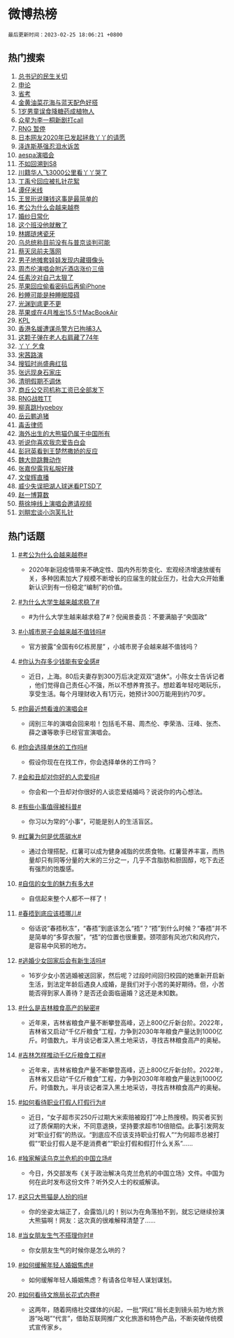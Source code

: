 # 微博热榜

`最后更新时间：2023-02-25 18:06:21 +0800`

## 热门搜索

1. [总书记的民生关切](https://m.weibo.cn/search?containerid=100103type%3D1%26t%3D10%26q%3D%23%E6%80%BB%E4%B9%A6%E8%AE%B0%E7%9A%84%E6%B0%91%E7%94%9F%E5%85%B3%E5%88%87%23&stream_entry_id=51&isnewpage=1&extparam=seat%3D1%26stream_entry_id%3D51%26filter_type%3Drealtimehot%26pos%3D0%26cate%3D10103%26dgr%3D0%26c_type%3D51%26display_time%3D1677319579%26pre_seqid%3D16773195795520533484&luicode=10000011&lfid=106003type%253D25%2526t%253D3%2526disable_hot%253D1%2526filter_type%253Drealtimehot)
1. [申论](https://m.weibo.cn/search?containerid=100103type%3D1%26t%3D10%26q%3D%23%E7%94%B3%E8%AE%BA%23&stream_entry_id=31&isnewpage=1&extparam=seat%3D1%26q%3D%2523%25E7%2594%25B3%25E8%25AE%25BA%2523%26dgr%3D0%26realpos%3D1%26pos%3D0%26filter_type%3Drealtimehot%26band_rank%3D1%26flag%3D16%26lcate%3D5001%26c_type%3D31%26stream_entry_id%3D31%26cate%3D5001%26display_time%3D1677319579%26pre_seqid%3D16773195795520533484&luicode=10000011&lfid=106003type%253D25%2526t%253D3%2526disable_hot%253D1%2526filter_type%253Drealtimehot)
1. [省考](https://m.weibo.cn/search?containerid=100103type%3D1%26t%3D10%26q%3D%23%E7%9C%81%E8%80%83%23&stream_entry_id=31&isnewpage=1&extparam=seat%3D1%26q%3D%2523%25E7%259C%2581%25E8%2580%2583%2523%26dgr%3D0%26realpos%3D2%26pos%3D1%26filter_type%3Drealtimehot%26band_rank%3D2%26flag%3D1%26lcate%3D5001%26c_type%3D31%26stream_entry_id%3D31%26cate%3D5001%26display_time%3D1677319579%26pre_seqid%3D16773195795520533484&luicode=10000011&lfid=106003type%253D25%2526t%253D3%2526disable_hot%253D1%2526filter_type%253Drealtimehot)
1. [金黄油菜花海与蓝天配色好搭](https://m.weibo.cn/search?containerid=100103type%3D1%26t%3D10%26q%3D%23%E9%87%91%E9%BB%84%E6%B2%B9%E8%8F%9C%E8%8A%B1%E6%B5%B7%E4%B8%8E%E8%93%9D%E5%A4%A9%E9%85%8D%E8%89%B2%E5%A5%BD%E6%90%AD%23&stream_entry_id=31&isnewpage=1&extparam=seat%3D1%26q%3D%2523%25E9%2587%2591%25E9%25BB%2584%25E6%25B2%25B9%25E8%258F%259C%25E8%258A%25B1%25E6%25B5%25B7%25E4%25B8%258E%25E8%2593%259D%25E5%25A4%25A9%25E9%2585%258D%25E8%2589%25B2%25E5%25A5%25BD%25E6%2590%25AD%2523%26dgr%3D0%26realpos%3D3%26pos%3D2%26filter_type%3Drealtimehot%26band_rank%3D3%26flag%3D0%26lcate%3D5001%26c_type%3D31%26stream_entry_id%3D31%26cate%3D5001%26display_time%3D1677319579%26pre_seqid%3D16773195795520533484&luicode=10000011&lfid=106003type%253D25%2526t%253D3%2526disable_hot%253D1%2526filter_type%253Drealtimehot)
1. [1岁男童误食降糖药成植物人](https://m.weibo.cn/search?containerid=100103type%3D1%26t%3D10%26q%3D%231%E5%B2%81%E7%94%B7%E7%AB%A5%E8%AF%AF%E9%A3%9F%E9%99%8D%E7%B3%96%E8%8D%AF%E6%88%90%E6%A4%8D%E7%89%A9%E4%BA%BA%23&stream_entry_id=31&isnewpage=1&extparam=seat%3D1%26q%3D%25231%25E5%25B2%2581%25E7%2594%25B7%25E7%25AB%25A5%25E8%25AF%25AF%25E9%25A3%259F%25E9%2599%258D%25E7%25B3%2596%25E8%258D%25AF%25E6%2588%2590%25E6%25A4%258D%25E7%2589%25A9%25E4%25BA%25BA%2523%26dgr%3D0%26realpos%3D4%26pos%3D3%26filter_type%3Drealtimehot%26band_rank%3D4%26flag%3D1%26lcate%3D5001%26c_type%3D31%26stream_entry_id%3D31%26cate%3D5001%26display_time%3D1677319579%26pre_seqid%3D16773195795520533484&luicode=10000011&lfid=106003type%253D25%2526t%253D3%2526disable_hot%253D1%2526filter_type%253Drealtimehot)
1. [众星为李一桐新剧打call](https://m.weibo.cn/search?containerid=100103type%3D1%26t%3D10%26q%3D%23%E4%BC%97%E6%98%9F%E4%B8%BA%E6%9D%8E%E4%B8%80%E6%A1%90%E6%96%B0%E5%89%A7%E6%89%93call%23&stream_entry_id=31&isnewpage=1&extparam=seat%3D1%26q%3D%2523%25E4%25BC%2597%25E6%2598%259F%25E4%25B8%25BA%25E6%259D%258E%25E4%25B8%2580%25E6%25A1%2590%25E6%2596%25B0%25E5%2589%25A7%25E6%2589%2593call%2523%26dgr%3D0%26realpos%3D5%26pos%3D4%26filter_type%3Drealtimehot%26band_rank%3D5%26flag%3D1%26lcate%3D5001%26c_type%3D31%26stream_entry_id%3D31%26cate%3D5001%26display_time%3D1677319579%26pre_seqid%3D16773195795520533484&luicode=10000011&lfid=106003type%253D25%2526t%253D3%2526disable_hot%253D1%2526filter_type%253Drealtimehot)
1. [RNG 暂停](https://m.weibo.cn/search?containerid=100103type%3D1%26t%3D10%26q%3DRNG+%E6%9A%82%E5%81%9C&stream_entry_id=31&isnewpage=1&extparam=seat%3D1%26q%3DRNG%2520%25E6%259A%2582%25E5%2581%259C%26dgr%3D0%26realpos%3D6%26pos%3D5%26filter_type%3Drealtimehot%26band_rank%3D6%26flag%3D0%26lcate%3D5001%26c_type%3D31%26stream_entry_id%3D31%26cate%3D5001%26display_time%3D1677319579%26pre_seqid%3D16773195795520533484&luicode=10000011&lfid=106003type%253D25%2526t%253D3%2526disable_hot%253D1%2526filter_type%253Drealtimehot)
1. [日本网友2020年已发起拯救丫丫的请愿](https://m.weibo.cn/search?containerid=100103type%3D1%26t%3D10%26q%3D%23%E6%97%A5%E6%9C%AC%E7%BD%91%E5%8F%8B2020%E5%B9%B4%E5%B7%B2%E5%8F%91%E8%B5%B7%E6%8B%AF%E6%95%91%E4%B8%AB%E4%B8%AB%E7%9A%84%E8%AF%B7%E6%84%BF%23&stream_entry_id=31&isnewpage=1&extparam=seat%3D1%26q%3D%2523%25E6%2597%25A5%25E6%259C%25AC%25E7%25BD%2591%25E5%258F%258B2020%25E5%25B9%25B4%25E5%25B7%25B2%25E5%258F%2591%25E8%25B5%25B7%25E6%258B%25AF%25E6%2595%2591%25E4%25B8%25AB%25E4%25B8%25AB%25E7%259A%2584%25E8%25AF%25B7%25E6%2584%25BF%2523%26dgr%3D0%26realpos%3D7%26pos%3D6%26filter_type%3Drealtimehot%26band_rank%3D7%26flag%3D0%26lcate%3D5001%26c_type%3D31%26stream_entry_id%3D31%26cate%3D5001%26display_time%3D1677319579%26pre_seqid%3D16773195795520533484&luicode=10000011&lfid=106003type%253D25%2526t%253D3%2526disable_hot%253D1%2526filter_type%253Drealtimehot)
1. [泽连斯基强忍泪水诉苦](https://m.weibo.cn/search?containerid=100103type%3D1%26t%3D10%26q%3D%23%E6%B3%BD%E8%BF%9E%E6%96%AF%E5%9F%BA%E5%BC%BA%E5%BF%8D%E6%B3%AA%E6%B0%B4%E8%AF%89%E8%8B%A6%23&stream_entry_id=31&isnewpage=1&extparam=seat%3D1%26q%3D%2523%25E6%25B3%25BD%25E8%25BF%259E%25E6%2596%25AF%25E5%259F%25BA%25E5%25BC%25BA%25E5%25BF%258D%25E6%25B3%25AA%25E6%25B0%25B4%25E8%25AF%2589%25E8%258B%25A6%2523%26dgr%3D0%26realpos%3D8%26pos%3D7%26filter_type%3Drealtimehot%26band_rank%3D8%26flag%3D0%26lcate%3D5001%26c_type%3D31%26stream_entry_id%3D31%26cate%3D5001%26display_time%3D1677319579%26pre_seqid%3D16773195795520533484&luicode=10000011&lfid=106003type%253D25%2526t%253D3%2526disable_hot%253D1%2526filter_type%253Drealtimehot)
1. [aespa演唱会](https://m.weibo.cn/search?containerid=100103type%3D1%26t%3D10%26q%3Daespa%E6%BC%94%E5%94%B1%E4%BC%9A&stream_entry_id=31&isnewpage=1&extparam=seat%3D1%26q%3Daespa%25E6%25BC%2594%25E5%2594%25B1%25E4%25BC%259A%26dgr%3D0%26realpos%3D9%26pos%3D8%26filter_type%3Drealtimehot%26band_rank%3D9%26flag%3D1%26lcate%3D5001%26c_type%3D31%26stream_entry_id%3D31%26cate%3D5001%26display_time%3D1677319579%26pre_seqid%3D16773195795520533484&luicode=10000011&lfid=106003type%253D25%2526t%253D3%2526disable_hot%253D1%2526filter_type%253Drealtimehot)
1. [不如回溯到S8](https://m.weibo.cn/search?containerid=100103type%3D1%26t%3D10%26q%3D%E4%B8%8D%E5%A6%82%E5%9B%9E%E6%BA%AF%E5%88%B0S8&stream_entry_id=31&isnewpage=1&extparam=seat%3D1%26q%3D%25E4%25B8%258D%25E5%25A6%2582%25E5%259B%259E%25E6%25BA%25AF%25E5%2588%25B0S8%26dgr%3D0%26realpos%3D10%26pos%3D9%26filter_type%3Drealtimehot%26band_rank%3D10%26flag%3D1%26lcate%3D5001%26c_type%3D31%26stream_entry_id%3D31%26cate%3D5001%26display_time%3D1677319579%26pre_seqid%3D16773195795520533484&luicode=10000011&lfid=106003type%253D25%2526t%253D3%2526disable_hot%253D1%2526filter_type%253Drealtimehot)
1. [川籍华人飞3000公里看丫丫哭了](https://m.weibo.cn/search?containerid=100103type%3D1%26t%3D10%26q%3D%23%E5%B7%9D%E7%B1%8D%E5%8D%8E%E4%BA%BA%E9%A3%9E3000%E5%85%AC%E9%87%8C%E7%9C%8B%E4%B8%AB%E4%B8%AB%E5%93%AD%E4%BA%86%23&stream_entry_id=31&isnewpage=1&extparam=seat%3D1%26q%3D%2523%25E5%25B7%259D%25E7%25B1%258D%25E5%258D%258E%25E4%25BA%25BA%25E9%25A3%259E3000%25E5%2585%25AC%25E9%2587%258C%25E7%259C%258B%25E4%25B8%25AB%25E4%25B8%25AB%25E5%2593%25AD%25E4%25BA%2586%2523%26dgr%3D0%26realpos%3D11%26pos%3D10%26filter_type%3Drealtimehot%26band_rank%3D11%26flag%3D0%26lcate%3D5001%26c_type%3D31%26stream_entry_id%3D31%26cate%3D5001%26display_time%3D1677319579%26pre_seqid%3D16773195795520533484&luicode=10000011&lfid=106003type%253D25%2526t%253D3%2526disable_hot%253D1%2526filter_type%253Drealtimehot)
1. [丁禹兮回应被扎针花絮](https://m.weibo.cn/search?containerid=100103type%3D1%26t%3D10%26q%3D%23%E4%B8%81%E7%A6%B9%E5%85%AE%E5%9B%9E%E5%BA%94%E8%A2%AB%E6%89%8E%E9%92%88%E8%8A%B1%E7%B5%AE%23&stream_entry_id=31&isnewpage=1&extparam=seat%3D1%26q%3D%2523%25E4%25B8%2581%25E7%25A6%25B9%25E5%2585%25AE%25E5%259B%259E%25E5%25BA%2594%25E8%25A2%25AB%25E6%2589%258E%25E9%2592%2588%25E8%258A%25B1%25E7%25B5%25AE%2523%26dgr%3D0%26realpos%3D12%26pos%3D11%26filter_type%3Drealtimehot%26band_rank%3D12%26flag%3D1%26lcate%3D5001%26c_type%3D31%26stream_entry_id%3D31%26cate%3D5001%26display_time%3D1677319579%26pre_seqid%3D16773195795520533484&luicode=10000011&lfid=106003type%253D25%2526t%253D3%2526disable_hot%253D1%2526filter_type%253Drealtimehot)
1. [谭仔米线](https://m.weibo.cn/search?containerid=100103type%3D1%26t%3D10%26q%3D%E8%B0%AD%E4%BB%94%E7%B1%B3%E7%BA%BF&stream_entry_id=31&isnewpage=1&extparam=seat%3D1%26q%3D%25E8%25B0%25AD%25E4%25BB%2594%25E7%25B1%25B3%25E7%25BA%25BF%26dgr%3D0%26realpos%3D13%26pos%3D12%26filter_type%3Drealtimehot%26band_rank%3D13%26flag%3D0%26lcate%3D5001%26c_type%3D31%26stream_entry_id%3D31%26cate%3D5001%26display_time%3D1677319579%26pre_seqid%3D16773195795520533484&luicode=10000011&lfid=106003type%253D25%2526t%253D3%2526disable_hot%253D1%2526filter_type%253Drealtimehot)
1. [王昱珩说赚钱这事是最简单的](https://m.weibo.cn/search?containerid=100103type%3D1%26t%3D10%26q%3D%23%E7%8E%8B%E6%98%B1%E7%8F%A9%E8%AF%B4%E8%B5%9A%E9%92%B1%E8%BF%99%E4%BA%8B%E6%98%AF%E6%9C%80%E7%AE%80%E5%8D%95%E7%9A%84%23&stream_entry_id=31&isnewpage=1&extparam=seat%3D1%26q%3D%2523%25E7%258E%258B%25E6%2598%25B1%25E7%258F%25A9%25E8%25AF%25B4%25E8%25B5%259A%25E9%2592%25B1%25E8%25BF%2599%25E4%25BA%258B%25E6%2598%25AF%25E6%259C%2580%25E7%25AE%2580%25E5%258D%2595%25E7%259A%2584%2523%26dgr%3D0%26realpos%3D14%26pos%3D13%26filter_type%3Drealtimehot%26band_rank%3D14%26flag%3D0%26lcate%3D5001%26c_type%3D31%26stream_entry_id%3D31%26cate%3D5001%26display_time%3D1677319579%26pre_seqid%3D16773195795520533484&luicode=10000011&lfid=106003type%253D25%2526t%253D3%2526disable_hot%253D1%2526filter_type%253Drealtimehot)
1. [考公为什么会越来越卷](https://m.weibo.cn/search?containerid=100103type%3D1%26t%3D10%26q%3D%23%E8%80%83%E5%85%AC%E4%B8%BA%E4%BB%80%E4%B9%88%E4%BC%9A%E8%B6%8A%E6%9D%A5%E8%B6%8A%E5%8D%B7%23&stream_entry_id=31&isnewpage=1&extparam=seat%3D1%26q%3D%2523%25E8%2580%2583%25E5%2585%25AC%25E4%25B8%25BA%25E4%25BB%2580%25E4%25B9%2588%25E4%25BC%259A%25E8%25B6%258A%25E6%259D%25A5%25E8%25B6%258A%25E5%258D%25B7%2523%26dgr%3D0%26realpos%3D15%26pos%3D14%26filter_type%3Drealtimehot%26band_rank%3D15%26flag%3D0%26lcate%3D5001%26c_type%3D31%26stream_entry_id%3D31%26cate%3D5001%26display_time%3D1677319579%26pre_seqid%3D16773195795520533484&luicode=10000011&lfid=106003type%253D25%2526t%253D3%2526disable_hot%253D1%2526filter_type%253Drealtimehot)
1. [婚纱日常化](https://m.weibo.cn/search?containerid=100103type%3D1%26t%3D10%26q%3D%E5%A9%9A%E7%BA%B1%E6%97%A5%E5%B8%B8%E5%8C%96&stream_entry_id=31&isnewpage=1&extparam=seat%3D1%26q%3D%25E5%25A9%259A%25E7%25BA%25B1%25E6%2597%25A5%25E5%25B8%25B8%25E5%258C%2596%26dgr%3D0%26realpos%3D16%26pos%3D15%26filter_type%3Drealtimehot%26band_rank%3D16%26flag%3D1%26lcate%3D5001%26c_type%3D31%26stream_entry_id%3D31%26cate%3D5001%26display_time%3D1677319579%26pre_seqid%3D16773195795520533484&luicode=10000011&lfid=106003type%253D25%2526t%253D3%2526disable_hot%253D1%2526filter_type%253Drealtimehot)
1. [这个班没他就散了](https://m.weibo.cn/search?containerid=100103type%3D1%26t%3D10%26q%3D%23%E8%BF%99%E4%B8%AA%E7%8F%AD%E6%B2%A1%E4%BB%96%E5%B0%B1%E6%95%A3%E4%BA%86%23&stream_entry_id=31&isnewpage=1&extparam=seat%3D1%26q%3D%2523%25E8%25BF%2599%25E4%25B8%25AA%25E7%258F%25AD%25E6%25B2%25A1%25E4%25BB%2596%25E5%25B0%25B1%25E6%2595%25A3%25E4%25BA%2586%2523%26dgr%3D0%26realpos%3D17%26pos%3D16%26filter_type%3Drealtimehot%26band_rank%3D17%26flag%3D0%26lcate%3D5001%26c_type%3D31%26stream_entry_id%3D31%26cate%3D5001%26display_time%3D1677319579%26pre_seqid%3D16773195795520533484&luicode=10000011&lfid=106003type%253D25%2526t%253D3%2526disable_hot%253D1%2526filter_type%253Drealtimehot)
1. [林娜琏烤瓷牙](https://m.weibo.cn/search?containerid=100103type%3D1%26t%3D10%26q%3D%23%E6%9E%97%E5%A8%9C%E7%90%8F%E7%83%A4%E7%93%B7%E7%89%99%23&stream_entry_id=31&isnewpage=1&extparam=seat%3D1%26q%3D%2523%25E6%259E%2597%25E5%25A8%259C%25E7%2590%258F%25E7%2583%25A4%25E7%2593%25B7%25E7%2589%2599%2523%26dgr%3D0%26realpos%3D18%26pos%3D17%26filter_type%3Drealtimehot%26band_rank%3D18%26flag%3D0%26lcate%3D5001%26c_type%3D31%26stream_entry_id%3D31%26cate%3D5001%26display_time%3D1677319579%26pre_seqid%3D16773195795520533484&luicode=10000011&lfid=106003type%253D25%2526t%253D3%2526disable_hot%253D1%2526filter_type%253Drealtimehot)
1. [乌总统称目前没有与普京谈判可能](https://m.weibo.cn/search?containerid=100103type%3D1%26t%3D10%26q%3D%23%E4%B9%8C%E6%80%BB%E7%BB%9F%E7%A7%B0%E7%9B%AE%E5%89%8D%E6%B2%A1%E6%9C%89%E4%B8%8E%E6%99%AE%E4%BA%AC%E8%B0%88%E5%88%A4%E5%8F%AF%E8%83%BD%23&stream_entry_id=31&isnewpage=1&extparam=seat%3D1%26q%3D%2523%25E4%25B9%258C%25E6%2580%25BB%25E7%25BB%259F%25E7%25A7%25B0%25E7%259B%25AE%25E5%2589%258D%25E6%25B2%25A1%25E6%259C%2589%25E4%25B8%258E%25E6%2599%25AE%25E4%25BA%25AC%25E8%25B0%2588%25E5%2588%25A4%25E5%258F%25AF%25E8%2583%25BD%2523%26dgr%3D0%26realpos%3D19%26pos%3D18%26filter_type%3Drealtimehot%26band_rank%3D19%26flag%3D1%26lcate%3D5001%26c_type%3D31%26stream_entry_id%3D31%26cate%3D5001%26display_time%3D1677319579%26pre_seqid%3D16773195795520533484&luicode=10000011&lfid=106003type%253D25%2526t%253D3%2526disable_hot%253D1%2526filter_type%253Drealtimehot)
1. [蔡天凤前夫落网](https://m.weibo.cn/search?containerid=100103type%3D1%26t%3D10%26q%3D%23%E8%94%A1%E5%A4%A9%E5%87%A4%E5%89%8D%E5%A4%AB%E8%90%BD%E7%BD%91%23&stream_entry_id=31&isnewpage=1&extparam=seat%3D1%26q%3D%2523%25E8%2594%25A1%25E5%25A4%25A9%25E5%2587%25A4%25E5%2589%258D%25E5%25A4%25AB%25E8%2590%25BD%25E7%25BD%2591%2523%26dgr%3D0%26realpos%3D20%26pos%3D19%26filter_type%3Drealtimehot%26band_rank%3D20%26flag%3D2%26lcate%3D5001%26c_type%3D31%26stream_entry_id%3D31%26cate%3D5001%26display_time%3D1677319579%26pre_seqid%3D16773195795520533484&luicode=10000011&lfid=106003type%253D25%2526t%253D3%2526disable_hot%253D1%2526filter_type%253Drealtimehot)
1. [男子地摊套娃娃发现内藏摄像头](https://m.weibo.cn/search?containerid=100103type%3D1%26t%3D10%26q%3D%23%E7%94%B7%E5%AD%90%E5%9C%B0%E6%91%8A%E5%A5%97%E5%A8%83%E5%A8%83%E5%8F%91%E7%8E%B0%E5%86%85%E8%97%8F%E6%91%84%E5%83%8F%E5%A4%B4%23&stream_entry_id=31&isnewpage=1&extparam=seat%3D1%26q%3D%2523%25E7%2594%25B7%25E5%25AD%2590%25E5%259C%25B0%25E6%2591%258A%25E5%25A5%2597%25E5%25A8%2583%25E5%25A8%2583%25E5%258F%2591%25E7%258E%25B0%25E5%2586%2585%25E8%2597%258F%25E6%2591%2584%25E5%2583%258F%25E5%25A4%25B4%2523%26dgr%3D0%26realpos%3D21%26pos%3D20%26filter_type%3Drealtimehot%26band_rank%3D21%26flag%3D0%26lcate%3D5001%26c_type%3D31%26stream_entry_id%3D31%26cate%3D5001%26display_time%3D1677319579%26pre_seqid%3D16773195795520533484&luicode=10000011&lfid=106003type%253D25%2526t%253D3%2526disable_hot%253D1%2526filter_type%253Drealtimehot)
1. [周杰伦演唱会附近酒店涨价三倍](https://m.weibo.cn/search?containerid=100103type%3D1%26t%3D10%26q%3D%23%E5%91%A8%E6%9D%B0%E4%BC%A6%E6%BC%94%E5%94%B1%E4%BC%9A%E9%99%84%E8%BF%91%E9%85%92%E5%BA%97%E6%B6%A8%E4%BB%B7%E4%B8%89%E5%80%8D%23&stream_entry_id=31&isnewpage=1&extparam=seat%3D1%26q%3D%2523%25E5%2591%25A8%25E6%259D%25B0%25E4%25BC%25A6%25E6%25BC%2594%25E5%2594%25B1%25E4%25BC%259A%25E9%2599%2584%25E8%25BF%2591%25E9%2585%2592%25E5%25BA%2597%25E6%25B6%25A8%25E4%25BB%25B7%25E4%25B8%2589%25E5%2580%258D%2523%26dgr%3D0%26realpos%3D22%26pos%3D21%26filter_type%3Drealtimehot%26band_rank%3D22%26flag%3D0%26lcate%3D5001%26c_type%3D31%26stream_entry_id%3D31%26cate%3D5001%26display_time%3D1677319579%26pre_seqid%3D16773195795520533484&luicode=10000011&lfid=106003type%253D25%2526t%253D3%2526disable_hot%253D1%2526filter_type%253Drealtimehot)
1. [任素汐对自己太狠了](https://m.weibo.cn/search?containerid=100103type%3D1%26t%3D10%26q%3D%23%E4%BB%BB%E7%B4%A0%E6%B1%90%E5%AF%B9%E8%87%AA%E5%B7%B1%E5%A4%AA%E7%8B%A0%E4%BA%86%23&stream_entry_id=31&isnewpage=1&extparam=seat%3D1%26q%3D%2523%25E4%25BB%25BB%25E7%25B4%25A0%25E6%25B1%2590%25E5%25AF%25B9%25E8%2587%25AA%25E5%25B7%25B1%25E5%25A4%25AA%25E7%258B%25A0%25E4%25BA%2586%2523%26dgr%3D0%26realpos%3D23%26pos%3D22%26filter_type%3Drealtimehot%26band_rank%3D23%26flag%3D1%26lcate%3D5001%26c_type%3D31%26stream_entry_id%3D31%26cate%3D5001%26display_time%3D1677319579%26pre_seqid%3D16773195795520533484&luicode=10000011&lfid=106003type%253D25%2526t%253D3%2526disable_hot%253D1%2526filter_type%253Drealtimehot)
1. [苹果回应偷看密码后再偷iPhone](https://m.weibo.cn/search?containerid=100103type%3D1%26t%3D10%26q%3D%23%E8%8B%B9%E6%9E%9C%E5%9B%9E%E5%BA%94%E5%81%B7%E7%9C%8B%E5%AF%86%E7%A0%81%E5%90%8E%E5%86%8D%E5%81%B7iPhone%23&stream_entry_id=31&isnewpage=1&extparam=seat%3D1%26q%3D%2523%25E8%258B%25B9%25E6%259E%259C%25E5%259B%259E%25E5%25BA%2594%25E5%2581%25B7%25E7%259C%258B%25E5%25AF%2586%25E7%25A0%2581%25E5%2590%258E%25E5%2586%258D%25E5%2581%25B7iPhone%2523%26dgr%3D0%26realpos%3D24%26pos%3D23%26filter_type%3Drealtimehot%26band_rank%3D24%26flag%3D0%26lcate%3D5001%26c_type%3D31%26stream_entry_id%3D31%26cate%3D5001%26display_time%3D1677319579%26pre_seqid%3D16773195795520533484&luicode=10000011&lfid=106003type%253D25%2526t%253D3%2526disable_hot%253D1%2526filter_type%253Drealtimehot)
1. [秒睡可能是种睡眠障碍](https://m.weibo.cn/search?containerid=100103type%3D1%26t%3D10%26q%3D%23%E7%A7%92%E7%9D%A1%E5%8F%AF%E8%83%BD%E6%98%AF%E7%A7%8D%E7%9D%A1%E7%9C%A0%E9%9A%9C%E7%A2%8D%23&stream_entry_id=31&isnewpage=1&extparam=seat%3D1%26q%3D%2523%25E7%25A7%2592%25E7%259D%25A1%25E5%258F%25AF%25E8%2583%25BD%25E6%2598%25AF%25E7%25A7%258D%25E7%259D%25A1%25E7%259C%25A0%25E9%259A%259C%25E7%25A2%258D%2523%26dgr%3D0%26realpos%3D25%26pos%3D24%26filter_type%3Drealtimehot%26band_rank%3D25%26flag%3D0%26lcate%3D5001%26c_type%3D31%26stream_entry_id%3D31%26cate%3D5001%26display_time%3D1677319579%26pre_seqid%3D16773195795520533484&luicode=10000011&lfid=106003type%253D25%2526t%253D3%2526disable_hot%253D1%2526filter_type%253Drealtimehot)
1. [光渊到底更不更](https://m.weibo.cn/search?containerid=100103type%3D1%26t%3D10%26q%3D%E5%85%89%E6%B8%8A%E5%88%B0%E5%BA%95%E6%9B%B4%E4%B8%8D%E6%9B%B4&stream_entry_id=31&isnewpage=1&extparam=seat%3D1%26q%3D%25E5%2585%2589%25E6%25B8%258A%25E5%2588%25B0%25E5%25BA%2595%25E6%259B%25B4%25E4%25B8%258D%25E6%259B%25B4%26dgr%3D0%26realpos%3D26%26pos%3D25%26filter_type%3Drealtimehot%26band_rank%3D26%26flag%3D1%26lcate%3D5001%26c_type%3D31%26stream_entry_id%3D31%26cate%3D5001%26display_time%3D1677319579%26pre_seqid%3D16773195795520533484&luicode=10000011&lfid=106003type%253D25%2526t%253D3%2526disable_hot%253D1%2526filter_type%253Drealtimehot)
1. [苹果或在4月推出15.5寸MacBookAir](https://m.weibo.cn/search?containerid=100103type%3D1%26t%3D10%26q%3D%23%E8%8B%B9%E6%9E%9C%E6%88%96%E5%9C%A84%E6%9C%88%E6%8E%A8%E5%87%BA15.5%E5%AF%B8MacBookAir%23&stream_entry_id=31&isnewpage=1&extparam=seat%3D1%26q%3D%2523%25E8%258B%25B9%25E6%259E%259C%25E6%2588%2596%25E5%259C%25A84%25E6%259C%2588%25E6%258E%25A8%25E5%2587%25BA15.5%25E5%25AF%25B8MacBookAir%2523%26dgr%3D0%26realpos%3D27%26pos%3D26%26filter_type%3Drealtimehot%26band_rank%3D27%26flag%3D0%26lcate%3D5001%26c_type%3D31%26stream_entry_id%3D31%26cate%3D5001%26display_time%3D1677319579%26pre_seqid%3D16773195795520533484&luicode=10000011&lfid=106003type%253D25%2526t%253D3%2526disable_hot%253D1%2526filter_type%253Drealtimehot)
1. [KPL](https://m.weibo.cn/search?containerid=100103type%3D1%26t%3D10%26q%3DKPL&stream_entry_id=31&isnewpage=1&extparam=seat%3D1%26q%3DKPL%26dgr%3D0%26realpos%3D28%26pos%3D27%26filter_type%3Drealtimehot%26band_rank%3D28%26flag%3D1%26lcate%3D5001%26c_type%3D31%26stream_entry_id%3D31%26cate%3D5001%26display_time%3D1677319579%26pre_seqid%3D16773195795520533484&luicode=10000011&lfid=106003type%253D25%2526t%253D3%2526disable_hot%253D1%2526filter_type%253Drealtimehot)
1. [香港名媛遭谋杀警方已拘捕3人](https://m.weibo.cn/search?containerid=100103type%3D1%26t%3D10%26q%3D%23%E9%A6%99%E6%B8%AF%E5%90%8D%E5%AA%9B%E9%81%AD%E8%B0%8B%E6%9D%80%E8%AD%A6%E6%96%B9%E5%B7%B2%E6%8B%98%E6%8D%953%E4%BA%BA%23&stream_entry_id=31&isnewpage=1&extparam=seat%3D1%26q%3D%2523%25E9%25A6%2599%25E6%25B8%25AF%25E5%2590%258D%25E5%25AA%259B%25E9%2581%25AD%25E8%25B0%258B%25E6%259D%2580%25E8%25AD%25A6%25E6%2596%25B9%25E5%25B7%25B2%25E6%258B%2598%25E6%258D%25953%25E4%25BA%25BA%2523%26dgr%3D0%26realpos%3D29%26pos%3D28%26filter_type%3Drealtimehot%26band_rank%3D29%26flag%3D0%26lcate%3D5001%26c_type%3D31%26stream_entry_id%3D31%26cate%3D5001%26display_time%3D1677319579%26pre_seqid%3D16773195795520533484&luicode=10000011&lfid=106003type%253D25%2526t%253D3%2526disable_hot%253D1%2526filter_type%253Drealtimehot)
1. [这颗子弹在老人右肩藏了74年](https://m.weibo.cn/search?containerid=100103type%3D1%26t%3D10%26q%3D%23%E8%BF%99%E9%A2%97%E5%AD%90%E5%BC%B9%E5%9C%A8%E8%80%81%E4%BA%BA%E5%8F%B3%E8%82%A9%E8%97%8F%E4%BA%8674%E5%B9%B4%23&stream_entry_id=31&isnewpage=1&extparam=seat%3D1%26q%3D%2523%25E8%25BF%2599%25E9%25A2%2597%25E5%25AD%2590%25E5%25BC%25B9%25E5%259C%25A8%25E8%2580%2581%25E4%25BA%25BA%25E5%258F%25B3%25E8%2582%25A9%25E8%2597%258F%25E4%25BA%258674%25E5%25B9%25B4%2523%26dgr%3D0%26realpos%3D30%26pos%3D29%26filter_type%3Drealtimehot%26band_rank%3D30%26flag%3D1%26lcate%3D5001%26c_type%3D31%26stream_entry_id%3D31%26cate%3D5001%26display_time%3D1677319579%26pre_seqid%3D16773195795520533484&luicode=10000011&lfid=106003type%253D25%2526t%253D3%2526disable_hot%253D1%2526filter_type%253Drealtimehot)
1. [丫丫 乞食](https://m.weibo.cn/search?containerid=100103type%3D1%26t%3D10%26q%3D%E4%B8%AB%E4%B8%AB+%E4%B9%9E%E9%A3%9F&stream_entry_id=31&isnewpage=1&extparam=seat%3D1%26q%3D%25E4%25B8%25AB%25E4%25B8%25AB%2520%25E4%25B9%259E%25E9%25A3%259F%26dgr%3D0%26realpos%3D31%26pos%3D30%26filter_type%3Drealtimehot%26band_rank%3D31%26flag%3D0%26lcate%3D5001%26c_type%3D31%26stream_entry_id%3D31%26cate%3D5001%26display_time%3D1677319579%26pre_seqid%3D16773195795520533484&luicode=10000011&lfid=106003type%253D25%2526t%253D3%2526disable_hot%253D1%2526filter_type%253Drealtimehot)
1. [宋茜路演](https://m.weibo.cn/search?containerid=100103type%3D1%26t%3D10%26q%3D%23%E5%AE%8B%E8%8C%9C%E8%B7%AF%E6%BC%94%23&stream_entry_id=31&isnewpage=1&extparam=seat%3D1%26q%3D%2523%25E5%25AE%258B%25E8%258C%259C%25E8%25B7%25AF%25E6%25BC%2594%2523%26dgr%3D0%26realpos%3D32%26pos%3D31%26filter_type%3Drealtimehot%26band_rank%3D32%26flag%3D0%26lcate%3D5001%26c_type%3D31%26stream_entry_id%3D31%26cate%3D5001%26display_time%3D1677319579%26pre_seqid%3D16773195795520533484&luicode=10000011&lfid=106003type%253D25%2526t%253D3%2526disable_hot%253D1%2526filter_type%253Drealtimehot)
1. [搜狐时尚盛典红毯](https://m.weibo.cn/search?containerid=100103type%3D1%26t%3D10%26q%3D%23%E6%90%9C%E7%8B%90%E6%97%B6%E5%B0%9A%E7%9B%9B%E5%85%B8%E7%BA%A2%E6%AF%AF%23&stream_entry_id=31&isnewpage=1&extparam=seat%3D1%26q%3D%2523%25E6%2590%259C%25E7%258B%2590%25E6%2597%25B6%25E5%25B0%259A%25E7%259B%259B%25E5%2585%25B8%25E7%25BA%25A2%25E6%25AF%25AF%2523%26dgr%3D0%26realpos%3D33%26pos%3D32%26filter_type%3Drealtimehot%26band_rank%3D33%26flag%3D1%26lcate%3D5001%26c_type%3D31%26stream_entry_id%3D31%26cate%3D5001%26display_time%3D1677319579%26pre_seqid%3D16773195795520533484&luicode=10000011&lfid=106003type%253D25%2526t%253D3%2526disable_hot%253D1%2526filter_type%253Drealtimehot)
1. [张远现身石家庄](https://m.weibo.cn/search?containerid=100103type%3D1%26t%3D10%26q%3D%23%E5%BC%A0%E8%BF%9C%E7%8E%B0%E8%BA%AB%E7%9F%B3%E5%AE%B6%E5%BA%84%23&stream_entry_id=31&isnewpage=1&extparam=seat%3D1%26q%3D%2523%25E5%25BC%25A0%25E8%25BF%259C%25E7%258E%25B0%25E8%25BA%25AB%25E7%259F%25B3%25E5%25AE%25B6%25E5%25BA%2584%2523%26dgr%3D0%26realpos%3D34%26pos%3D33%26filter_type%3Drealtimehot%26band_rank%3D34%26flag%3D0%26lcate%3D5001%26c_type%3D31%26stream_entry_id%3D31%26cate%3D5001%26display_time%3D1677319579%26pre_seqid%3D16773195795520533484&luicode=10000011&lfid=106003type%253D25%2526t%253D3%2526disable_hot%253D1%2526filter_type%253Drealtimehot)
1. [清明假期不调休](https://m.weibo.cn/search?containerid=100103type%3D1%26t%3D10%26q%3D%23%E6%B8%85%E6%98%8E%E5%81%87%E6%9C%9F%E4%B8%8D%E8%B0%83%E4%BC%91%23&stream_entry_id=31&isnewpage=1&extparam=seat%3D1%26q%3D%2523%25E6%25B8%2585%25E6%2598%258E%25E5%2581%2587%25E6%259C%259F%25E4%25B8%258D%25E8%25B0%2583%25E4%25BC%2591%2523%26dgr%3D0%26realpos%3D35%26pos%3D34%26filter_type%3Drealtimehot%26band_rank%3D35%26flag%3D0%26lcate%3D5001%26c_type%3D31%26stream_entry_id%3D31%26cate%3D5001%26display_time%3D1677319579%26pre_seqid%3D16773195795520533484&luicode=10000011&lfid=106003type%253D25%2526t%253D3%2526disable_hot%253D1%2526filter_type%253Drealtimehot)
1. [商丘公交司机称工资已全部发下](https://m.weibo.cn/search?containerid=100103type%3D1%26t%3D10%26q%3D%23%E5%95%86%E4%B8%98%E5%85%AC%E4%BA%A4%E5%8F%B8%E6%9C%BA%E7%A7%B0%E5%B7%A5%E8%B5%84%E5%B7%B2%E5%85%A8%E9%83%A8%E5%8F%91%E4%B8%8B%23&stream_entry_id=31&isnewpage=1&extparam=seat%3D1%26q%3D%2523%25E5%2595%2586%25E4%25B8%2598%25E5%2585%25AC%25E4%25BA%25A4%25E5%258F%25B8%25E6%259C%25BA%25E7%25A7%25B0%25E5%25B7%25A5%25E8%25B5%2584%25E5%25B7%25B2%25E5%2585%25A8%25E9%2583%25A8%25E5%258F%2591%25E4%25B8%258B%2523%26dgr%3D0%26realpos%3D36%26pos%3D35%26filter_type%3Drealtimehot%26band_rank%3D36%26flag%3D1%26lcate%3D5001%26c_type%3D31%26stream_entry_id%3D31%26cate%3D5001%26display_time%3D1677319579%26pre_seqid%3D16773195795520533484&luicode=10000011&lfid=106003type%253D25%2526t%253D3%2526disable_hot%253D1%2526filter_type%253Drealtimehot)
1. [RNG战胜TT](https://m.weibo.cn/search?containerid=100103type%3D1%26t%3D10%26q%3D%23RNG%E6%88%98%E8%83%9CTT%23&stream_entry_id=31&isnewpage=1&extparam=seat%3D1%26q%3D%2523RNG%25E6%2588%2598%25E8%2583%259CTT%2523%26dgr%3D0%26realpos%3D37%26pos%3D36%26filter_type%3Drealtimehot%26band_rank%3D37%26flag%3D1%26lcate%3D5001%26c_type%3D31%26stream_entry_id%3D31%26cate%3D5001%26display_time%3D1677319579%26pre_seqid%3D16773195795520533484&luicode=10000011&lfid=106003type%253D25%2526t%253D3%2526disable_hot%253D1%2526filter_type%253Drealtimehot)
1. [柳真跳Hypeboy](https://m.weibo.cn/search?containerid=100103type%3D1%26t%3D10%26q%3D%23%E6%9F%B3%E7%9C%9F%E8%B7%B3Hypeboy%23&stream_entry_id=31&isnewpage=1&extparam=seat%3D1%26q%3D%2523%25E6%259F%25B3%25E7%259C%259F%25E8%25B7%25B3Hypeboy%2523%26dgr%3D0%26realpos%3D38%26pos%3D37%26filter_type%3Drealtimehot%26band_rank%3D38%26flag%3D1%26lcate%3D5001%26c_type%3D31%26stream_entry_id%3D31%26cate%3D5001%26display_time%3D1677319579%26pre_seqid%3D16773195795520533484&luicode=10000011&lfid=106003type%253D25%2526t%253D3%2526disable_hot%253D1%2526filter_type%253Drealtimehot)
1. [岳云鹏追猪](https://m.weibo.cn/search?containerid=100103type%3D1%26t%3D10%26q%3D%23%E5%B2%B3%E4%BA%91%E9%B9%8F%E8%BF%BD%E7%8C%AA%23&stream_entry_id=31&isnewpage=1&extparam=seat%3D1%26q%3D%2523%25E5%25B2%25B3%25E4%25BA%2591%25E9%25B9%258F%25E8%25BF%25BD%25E7%258C%25AA%2523%26dgr%3D0%26realpos%3D39%26pos%3D38%26filter_type%3Drealtimehot%26band_rank%3D39%26flag%3D0%26lcate%3D5001%26c_type%3D31%26stream_entry_id%3D31%26cate%3D5001%26display_time%3D1677319579%26pre_seqid%3D16773195795520533484&luicode=10000011&lfid=106003type%253D25%2526t%253D3%2526disable_hot%253D1%2526filter_type%253Drealtimehot)
1. [毒舌律师](https://m.weibo.cn/search?containerid=100103type%3D1%26t%3D10%26q%3D%E6%AF%92%E8%88%8C%E5%BE%8B%E5%B8%88&stream_entry_id=31&isnewpage=1&extparam=seat%3D1%26q%3D%25E6%25AF%2592%25E8%2588%258C%25E5%25BE%258B%25E5%25B8%2588%26dgr%3D0%26realpos%3D40%26pos%3D39%26filter_type%3Drealtimehot%26band_rank%3D40%26flag%3D0%26lcate%3D5001%26c_type%3D31%26stream_entry_id%3D31%26cate%3D5001%26display_time%3D1677319579%26pre_seqid%3D16773195795520533484&luicode=10000011&lfid=106003type%253D25%2526t%253D3%2526disable_hot%253D1%2526filter_type%253Drealtimehot)
1. [海外出生的大熊猫仍属于中国所有](https://m.weibo.cn/search?containerid=100103type%3D1%26t%3D10%26q%3D%23%E6%B5%B7%E5%A4%96%E5%87%BA%E7%94%9F%E7%9A%84%E5%A4%A7%E7%86%8A%E7%8C%AB%E4%BB%8D%E5%B1%9E%E4%BA%8E%E4%B8%AD%E5%9B%BD%E6%89%80%E6%9C%89%23&stream_entry_id=31&isnewpage=1&extparam=seat%3D1%26q%3D%2523%25E6%25B5%25B7%25E5%25A4%2596%25E5%2587%25BA%25E7%2594%259F%25E7%259A%2584%25E5%25A4%25A7%25E7%2586%258A%25E7%258C%25AB%25E4%25BB%258D%25E5%25B1%259E%25E4%25BA%258E%25E4%25B8%25AD%25E5%259B%25BD%25E6%2589%2580%25E6%259C%2589%2523%26dgr%3D0%26realpos%3D41%26pos%3D40%26filter_type%3Drealtimehot%26band_rank%3D41%26flag%3D0%26lcate%3D5001%26c_type%3D31%26stream_entry_id%3D31%26cate%3D5001%26display_time%3D1677319579%26pre_seqid%3D16773195795520533484&luicode=10000011&lfid=106003type%253D25%2526t%253D3%2526disable_hot%253D1%2526filter_type%253Drealtimehot)
1. [听说你喜欢我恋爱告白会](https://m.weibo.cn/search?containerid=100103type%3D1%26t%3D10%26q%3D%23%E5%90%AC%E8%AF%B4%E4%BD%A0%E5%96%9C%E6%AC%A2%E6%88%91%E6%81%8B%E7%88%B1%E5%91%8A%E7%99%BD%E4%BC%9A%23&stream_entry_id=31&isnewpage=1&extparam=seat%3D1%26q%3D%2523%25E5%2590%25AC%25E8%25AF%25B4%25E4%25BD%25A0%25E5%2596%259C%25E6%25AC%25A2%25E6%2588%2591%25E6%2581%258B%25E7%2588%25B1%25E5%2591%258A%25E7%2599%25BD%25E4%25BC%259A%2523%26dgr%3D0%26realpos%3D42%26pos%3D41%26filter_type%3Drealtimehot%26band_rank%3D42%26flag%3D1%26lcate%3D5001%26c_type%3D31%26stream_entry_id%3D31%26cate%3D5001%26display_time%3D1677319579%26pre_seqid%3D16773195795520533484&luicode=10000011&lfid=106003type%253D25%2526t%253D3%2526disable_hot%253D1%2526filter_type%253Drealtimehot)
1. [彭冠英看到王楚然撒娇的反应](https://m.weibo.cn/search?containerid=100103type%3D1%26t%3D10%26q%3D%23%E5%BD%AD%E5%86%A0%E8%8B%B1%E7%9C%8B%E5%88%B0%E7%8E%8B%E6%A5%9A%E7%84%B6%E6%92%92%E5%A8%87%E7%9A%84%E5%8F%8D%E5%BA%94%23&stream_entry_id=31&isnewpage=1&extparam=seat%3D1%26q%3D%2523%25E5%25BD%25AD%25E5%2586%25A0%25E8%258B%25B1%25E7%259C%258B%25E5%2588%25B0%25E7%258E%258B%25E6%25A5%259A%25E7%2584%25B6%25E6%2592%2592%25E5%25A8%2587%25E7%259A%2584%25E5%258F%258D%25E5%25BA%2594%2523%26dgr%3D0%26realpos%3D43%26pos%3D42%26filter_type%3Drealtimehot%26band_rank%3D43%26flag%3D0%26lcate%3D5001%26c_type%3D31%26stream_entry_id%3D31%26cate%3D5001%26display_time%3D1677319579%26pre_seqid%3D16773195795520533484&luicode=10000011&lfid=106003type%253D25%2526t%253D3%2526disable_hot%253D1%2526filter_type%253Drealtimehot)
1. [魏大勋跳舞动作](https://m.weibo.cn/search?containerid=100103type%3D1%26t%3D10%26q%3D%23%E9%AD%8F%E5%A4%A7%E5%8B%8B%E8%B7%B3%E8%88%9E%E5%8A%A8%E4%BD%9C%23&stream_entry_id=31&isnewpage=1&extparam=seat%3D1%26q%3D%2523%25E9%25AD%258F%25E5%25A4%25A7%25E5%258B%258B%25E8%25B7%25B3%25E8%2588%259E%25E5%258A%25A8%25E4%25BD%259C%2523%26dgr%3D0%26realpos%3D44%26pos%3D43%26filter_type%3Drealtimehot%26band_rank%3D44%26flag%3D1%26lcate%3D5001%26c_type%3D31%26stream_entry_id%3D31%26cate%3D5001%26display_time%3D1677319579%26pre_seqid%3D16773195795520533484&luicode=10000011&lfid=106003type%253D25%2526t%253D3%2526disable_hot%253D1%2526filter_type%253Drealtimehot)
1. [张嘉倪露背私服好辣](https://m.weibo.cn/search?containerid=100103type%3D1%26t%3D10%26q%3D%E5%BC%A0%E5%98%89%E5%80%AA%E9%9C%B2%E8%83%8C%E7%A7%81%E6%9C%8D%E5%A5%BD%E8%BE%A3&stream_entry_id=31&isnewpage=1&extparam=seat%3D1%26q%3D%25E5%25BC%25A0%25E5%2598%2589%25E5%2580%25AA%25E9%259C%25B2%25E8%2583%258C%25E7%25A7%2581%25E6%259C%258D%25E5%25A5%25BD%25E8%25BE%25A3%26dgr%3D0%26realpos%3D45%26pos%3D44%26filter_type%3Drealtimehot%26band_rank%3D45%26flag%3D0%26lcate%3D5001%26c_type%3D31%26stream_entry_id%3D31%26cate%3D5001%26display_time%3D1677319579%26pre_seqid%3D16773195795520533484&luicode=10000011&lfid=106003type%253D25%2526t%253D3%2526disable_hot%253D1%2526filter_type%253Drealtimehot)
1. [文俊辉直播](https://m.weibo.cn/search?containerid=100103type%3D1%26t%3D10%26q%3D%23%E6%96%87%E4%BF%8A%E8%BE%89%E7%9B%B4%E6%92%AD%23&stream_entry_id=31&isnewpage=1&extparam=seat%3D1%26q%3D%2523%25E6%2596%2587%25E4%25BF%258A%25E8%25BE%2589%25E7%259B%25B4%25E6%2592%25AD%2523%26dgr%3D0%26realpos%3D46%26pos%3D45%26filter_type%3Drealtimehot%26band_rank%3D46%26flag%3D1%26lcate%3D5001%26c_type%3D31%26stream_entry_id%3D31%26cate%3D5001%26display_time%3D1677319579%26pre_seqid%3D16773195795520533484&luicode=10000011&lfid=106003type%253D25%2526t%253D3%2526disable_hot%253D1%2526filter_type%253Drealtimehot)
1. [威少失误把湖人球迷看PTSD了](https://m.weibo.cn/search?containerid=100103type%3D1%26t%3D10%26q%3D%23%E5%A8%81%E5%B0%91%E5%A4%B1%E8%AF%AF%E6%8A%8A%E6%B9%96%E4%BA%BA%E7%90%83%E8%BF%B7%E7%9C%8BPTSD%E4%BA%86%23&stream_entry_id=31&isnewpage=1&extparam=seat%3D1%26q%3D%2523%25E5%25A8%2581%25E5%25B0%2591%25E5%25A4%25B1%25E8%25AF%25AF%25E6%258A%258A%25E6%25B9%2596%25E4%25BA%25BA%25E7%2590%2583%25E8%25BF%25B7%25E7%259C%258BPTSD%25E4%25BA%2586%2523%26dgr%3D0%26realpos%3D47%26pos%3D46%26filter_type%3Drealtimehot%26band_rank%3D47%26flag%3D0%26lcate%3D5001%26c_type%3D31%26stream_entry_id%3D31%26cate%3D5001%26display_time%3D1677319579%26pre_seqid%3D16773195795520533484&luicode=10000011&lfid=106003type%253D25%2526t%253D3%2526disable_hot%253D1%2526filter_type%253Drealtimehot)
1. [赵一博算数](https://m.weibo.cn/search?containerid=100103type%3D1%26t%3D10%26q%3D%E8%B5%B5%E4%B8%80%E5%8D%9A%E7%AE%97%E6%95%B0&stream_entry_id=31&isnewpage=1&extparam=seat%3D1%26q%3D%25E8%25B5%25B5%25E4%25B8%2580%25E5%258D%259A%25E7%25AE%2597%25E6%2595%25B0%26dgr%3D0%26realpos%3D48%26pos%3D47%26filter_type%3Drealtimehot%26band_rank%3D48%26flag%3D1%26lcate%3D5001%26c_type%3D31%26stream_entry_id%3D31%26cate%3D5001%26display_time%3D1677319579%26pre_seqid%3D16773195795520533484&luicode=10000011&lfid=106003type%253D25%2526t%253D3%2526disable_hot%253D1%2526filter_type%253Drealtimehot)
1. [蔡徐坤线上演唱会邀请视频](https://m.weibo.cn/search?containerid=100103type%3D1%26t%3D10%26q%3D%23%E8%94%A1%E5%BE%90%E5%9D%A4%E7%BA%BF%E4%B8%8A%E6%BC%94%E5%94%B1%E4%BC%9A%E9%82%80%E8%AF%B7%E8%A7%86%E9%A2%91%23&stream_entry_id=31&isnewpage=1&extparam=seat%3D1%26q%3D%2523%25E8%2594%25A1%25E5%25BE%2590%25E5%259D%25A4%25E7%25BA%25BF%25E4%25B8%258A%25E6%25BC%2594%25E5%2594%25B1%25E4%25BC%259A%25E9%2582%2580%25E8%25AF%25B7%25E8%25A7%2586%25E9%25A2%2591%2523%26dgr%3D0%26realpos%3D49%26pos%3D48%26filter_type%3Drealtimehot%26band_rank%3D49%26flag%3D0%26lcate%3D5001%26c_type%3D31%26stream_entry_id%3D31%26cate%3D5001%26display_time%3D1677319579%26pre_seqid%3D16773195795520533484&luicode=10000011&lfid=106003type%253D25%2526t%253D3%2526disable_hot%253D1%2526filter_type%253Drealtimehot)
1. [刘畊宏谈小泡芙扎针](https://m.weibo.cn/search?containerid=100103type%3D1%26t%3D10%26q%3D%23%E5%88%98%E7%95%8A%E5%AE%8F%E8%B0%88%E5%B0%8F%E6%B3%A1%E8%8A%99%E6%89%8E%E9%92%88%23&stream_entry_id=31&isnewpage=1&extparam=seat%3D1%26q%3D%2523%25E5%2588%2598%25E7%2595%258A%25E5%25AE%258F%25E8%25B0%2588%25E5%25B0%258F%25E6%25B3%25A1%25E8%258A%2599%25E6%2589%258E%25E9%2592%2588%2523%26dgr%3D0%26realpos%3D50%26pos%3D49%26filter_type%3Drealtimehot%26band_rank%3D50%26flag%3D0%26lcate%3D5001%26c_type%3D31%26stream_entry_id%3D31%26cate%3D5001%26display_time%3D1677319579%26pre_seqid%3D16773195795520533484&luicode=10000011&lfid=106003type%253D25%2526t%253D3%2526disable_hot%253D1%2526filter_type%253Drealtimehot)

## 热门话题

1. [#考公为什么会越来越卷#](https://m.weibo.cn/search?containerid=231522type%3D1%26t%3D10%26q%3D%23%E8%80%83%E5%85%AC%E4%B8%BA%E4%BB%80%E4%B9%88%E4%BC%9A%E8%B6%8A%E6%9D%A5%E8%B6%8A%E5%8D%B7%23&stream_entry_id=128&isnewpage=1&extparam=seat%3D1%26lcate%3D5004%26unitid%3D1677308832266%26c_type%3D128%26pos%3D1-0-0%26cate%3D5004%26dgr%3D0%26display_time%3D1677319581%26pre_seqid%3D1677318512498018912239&luicode=10000011&lfid=231648_-_4)
    - 2020年新冠疫情带来不确定性、国内外形势变化、宏观经济增速放缓有关，多种因素加大了规模不断增长的应届生的就业压力，社会大众开始重新认识到有一份稳定“编制”的价值。

1. [#为什么大学生越来越求稳了#](https://m.weibo.cn/search?containerid=231522type%3D1%26t%3D10%26q%3D%23%E4%B8%BA%E4%BB%80%E4%B9%88%E5%A4%A7%E5%AD%A6%E7%94%9F%E8%B6%8A%E6%9D%A5%E8%B6%8A%E6%B1%82%E7%A8%B3%E4%BA%86%23&stream_entry_id=128&isnewpage=1&extparam=seat%3D1%26lcate%3D5004%26unitid%3D1677213733976%26c_type%3D128%26pos%3D1-0-1%26cate%3D5004%26dgr%3D0%26display_time%3D1677319581%26pre_seqid%3D1677318512498018912239&luicode=10000011&lfid=231648_-_4)
    - #为什么大学生越来越求稳了#？倪闽景委员：不要满脑子“央国政”

1. [#小城市房子会越来越不值钱吗#](https://m.weibo.cn/search?containerid=231522type%3D1%26t%3D10%26q%3D%23%E5%B0%8F%E5%9F%8E%E5%B8%82%E6%88%BF%E5%AD%90%E4%BC%9A%E8%B6%8A%E6%9D%A5%E8%B6%8A%E4%B8%8D%E5%80%BC%E9%92%B1%E5%90%97%23&stream_entry_id=128&isnewpage=1&extparam=seat%3D1%26lcate%3D5004%26unitid%3D1677243142103%26c_type%3D128%26pos%3D1-0-2%26cate%3D5004%26dgr%3D0%26display_time%3D1677319581%26pre_seqid%3D1677318512498018912239&luicode=10000011&lfid=231648_-_4)
    - 官方披露“全国有6亿栋房屋” ，小城市房子会越来越不值钱吗？

1. [#你认为存多少钱能有安全感#](https://m.weibo.cn/search?containerid=231522type%3D1%26t%3D10%26q%3D%23%E4%BD%A0%E8%AE%A4%E4%B8%BA%E5%AD%98%E5%A4%9A%E5%B0%91%E9%92%B1%E8%83%BD%E6%9C%89%E5%AE%89%E5%85%A8%E6%84%9F%23&stream_entry_id=128&isnewpage=1&extparam=seat%3D1%26lcate%3D5004%26unitid%3D1677295341302%26c_type%3D128%26pos%3D1-0-3%26cate%3D5004%26dgr%3D0%26display_time%3D1677319581%26pre_seqid%3D1677318512498018912239&luicode=10000011&lfid=231648_-_4)
    - 近日，上海。80后夫妻存到300万后决定双双“退休”。小陈女士告诉记者 ，他们觉得自己责任心不强，所以不想养育孩子。想趁着年轻吃喝玩乐，享受生活。每个月理财收入有1万元，她预计300万能用到约70岁。

1. [#你最近想看谁的演唱会#](https://m.weibo.cn/search?containerid=231522type%3D1%26t%3D10%26q%3D%23%E4%BD%A0%E6%9C%80%E8%BF%91%E6%83%B3%E7%9C%8B%E8%B0%81%E7%9A%84%E6%BC%94%E5%94%B1%E4%BC%9A%23&stream_entry_id=128&isnewpage=1&extparam=seat%3D1%26lcate%3D5004%26unitid%3D1677227831806%26c_type%3D128%26pos%3D1-0-4%26cate%3D5004%26dgr%3D0%26display_time%3D1677319581%26pre_seqid%3D1677318512498018912239&luicode=10000011&lfid=231648_-_4)
    - 阔别三年的演唱会回来啦！包括毛不易、周杰伦、李荣浩、汪峰、张杰、薛之谦等歌手已经官宣演唱会。

1. [#你会选择单休的工作吗#](https://m.weibo.cn/search?containerid=231522type%3D1%26t%3D10%26q%3D%23%E4%BD%A0%E4%BC%9A%E9%80%89%E6%8B%A9%E5%8D%95%E4%BC%91%E7%9A%84%E5%B7%A5%E4%BD%9C%E5%90%97%23&stream_entry_id=128&isnewpage=1&extparam=seat%3D1%26lcate%3D5004%26unitid%3D1677253927935%26c_type%3D128%26pos%3D1-0-5%26cate%3D5004%26dgr%3D0%26display_time%3D1677319581%26pre_seqid%3D1677318512498018912239&luicode=10000011&lfid=231648_-_4)
    - 假设你现在在找工作，你会选择单休的工作吗？

1. [#会和丑却对你好的人恋爱吗#](https://m.weibo.cn/search?containerid=231522type%3D1%26t%3D10%26q%3D%23%E4%BC%9A%E5%92%8C%E4%B8%91%E5%8D%B4%E5%AF%B9%E4%BD%A0%E5%A5%BD%E7%9A%84%E4%BA%BA%E6%81%8B%E7%88%B1%E5%90%97%23&stream_entry_id=128&isnewpage=1&extparam=seat%3D1%26lcate%3D5004%26unitid%3D1677153145710%26c_type%3D128%26pos%3D1-0-6%26cate%3D5004%26dgr%3D0%26display_time%3D1677319581%26pre_seqid%3D1677318512498018912239&luicode=10000011&lfid=231648_-_4)
    - 你会和一个丑却对你很好的人谈恋爱结婚吗？说说你的内心想法。

1. [#有些小事值得被科普#](https://m.weibo.cn/search?containerid=231522type%3D1%26t%3D10%26q%3D%23%E6%9C%89%E4%BA%9B%E5%B0%8F%E4%BA%8B%E5%80%BC%E5%BE%97%E8%A2%AB%E7%A7%91%E6%99%AE%23&stream_entry_id=128&isnewpage=1&extparam=seat%3D1%26lcate%3D5004%26unitid%3D1677197526032%26c_type%3D128%26pos%3D1-0-7%26cate%3D5004%26dgr%3D0%26display_time%3D1677319581%26pre_seqid%3D1677318512498018912239&luicode=10000011&lfid=231648_-_4)
    - 你习以为常的“小事”，可能是别人的生活盲区。

1. [#红薯为何是优质碳水#](https://m.weibo.cn/search?containerid=231522type%3D1%26t%3D10%26q%3D%23%E7%BA%A2%E8%96%AF%E4%B8%BA%E4%BD%95%E6%98%AF%E4%BC%98%E8%B4%A8%E7%A2%B3%E6%B0%B4%23&stream_entry_id=128&isnewpage=1&extparam=seat%3D1%26lcate%3D5004%26unitid%3D1677256966921%26c_type%3D128%26pos%3D1-0-8%26cate%3D5004%26dgr%3D0%26display_time%3D1677319581%26pre_seqid%3D1677318512498018912239&luicode=10000011&lfid=231648_-_4)
    - 通过合理搭配，红薯可以成为健身减脂的优质食物。红薯营养丰富，而热量却只有同等分量的大米的三分之一，几乎不含脂肪和胆固醇，吃下去还有强烈的饱腹感。

1. [#自信的女生的魅力有多大#](https://m.weibo.cn/search?containerid=231522type%3D1%26t%3D10%26q%3D%23%E8%87%AA%E4%BF%A1%E7%9A%84%E5%A5%B3%E7%94%9F%E7%9A%84%E9%AD%85%E5%8A%9B%E6%9C%89%E5%A4%9A%E5%A4%A7%23&stream_entry_id=128&isnewpage=1&extparam=seat%3D1%26lcate%3D5004%26unitid%3D1677253938234%26c_type%3D128%26pos%3D1-0-9%26cate%3D5004%26dgr%3D0%26display_time%3D1677319581%26pre_seqid%3D1677318512498018912239&luicode=10000011&lfid=231648_-_4)
    - 自信起来整个人都不一样了！

1. [#春捂到底应该捂哪儿#](https://m.weibo.cn/search?containerid=231522type%3D1%26t%3D10%26q%3D%23%E6%98%A5%E6%8D%82%E5%88%B0%E5%BA%95%E5%BA%94%E8%AF%A5%E6%8D%82%E5%93%AA%E5%84%BF%23&stream_entry_id=128&isnewpage=1&extparam=seat%3D1%26lcate%3D5004%26unitid%3D1677285121597%26c_type%3D128%26pos%3D1-0-10%26cate%3D5004%26dgr%3D0%26display_time%3D1677319581%26pre_seqid%3D1677318512498018912239&luicode=10000011&lfid=231648_-_4)
    - 俗话说“春捂秋冻”，“春捂”到底该怎么“捂”？“捂”到什么时候？“春捂”并不是简单的“多穿衣服”，“捂”的位置也很重要。颈项部有风池穴和风府穴，是容易中风邪的地方。

1. [#逃婚少女回家后会有新生活吗#](https://m.weibo.cn/search?containerid=231522type%3D1%26t%3D10%26q%3D%23%E9%80%83%E5%A9%9A%E5%B0%91%E5%A5%B3%E5%9B%9E%E5%AE%B6%E5%90%8E%E4%BC%9A%E6%9C%89%E6%96%B0%E7%94%9F%E6%B4%BB%E5%90%97%23&stream_entry_id=128&isnewpage=1&extparam=seat%3D1%26lcate%3D5004%26unitid%3D1677146253633%26c_type%3D128%26pos%3D1-0-11%26cate%3D5004%26dgr%3D0%26display_time%3D1677319581%26pre_seqid%3D1677318512498018912239&luicode=10000011&lfid=231648_-_4)
    - 16岁少女小苦逃婚被送回家，然后呢？过段时间回归校园的她重新开启新生活，到法定年龄后遇良人成婚，是我们对于小苦的美好期待。但，小苦能否得到家人善待？是否还会面临逼婚？这还是未知数。

1. [#什么是吉林粮食高产的秘密#](https://m.weibo.cn/search?containerid=231522type%3D1%26t%3D10%26q%3D%23%E4%BB%80%E4%B9%88%E6%98%AF%E5%90%89%E6%9E%97%E7%B2%AE%E9%A3%9F%E9%AB%98%E4%BA%A7%E7%9A%84%E7%A7%98%E5%AF%86%23&stream_entry_id=128&isnewpage=1&extparam=seat%3D1%26lcate%3D5004%26unitid%3D1677312177377%26c_type%3D128%26pos%3D1-0-12%26cate%3D5004%26dgr%3D0%26display_time%3D1677319581%26pre_seqid%3D1677318512498018912239&luicode=10000011&lfid=231648_-_4)
    - 近年来，吉林省粮食产量不断攀登高峰，迈上800亿斤新台阶。2022年，吉林省又启动“千亿斤粮食”工程，力争到2030年年粮食产量达到1000亿斤。时值数九，半月谈记者深入黑土地采访，寻找吉林粮食高产的奥秘。

1. [#吉林怎样推动千亿斤粮食工程#](https://m.weibo.cn/search?containerid=231522type%3D1%26t%3D10%26q%3D%23%E5%90%89%E6%9E%97%E6%80%8E%E6%A0%B7%E6%8E%A8%E5%8A%A8%E5%8D%83%E4%BA%BF%E6%96%A4%E7%B2%AE%E9%A3%9F%E5%B7%A5%E7%A8%8B%23&stream_entry_id=128&isnewpage=1&extparam=seat%3D1%26lcate%3D5004%26unitid%3D1677312169777%26c_type%3D128%26pos%3D1-0-13%26cate%3D5004%26dgr%3D0%26display_time%3D1677319581%26pre_seqid%3D1677318512498018912239&luicode=10000011&lfid=231648_-_4)
    - 近年来，吉林省粮食产量不断攀登高峰，迈上800亿斤新台阶。2022年，吉林省又启动“千亿斤粮食”工程，力争到2030年年粮食产量达到1000亿斤。时值数九，半月谈记者深入黑土地采访，寻找吉林粮食高产的奥秘。

1. [#如何看待职业打假人打假行为#](https://m.weibo.cn/search?containerid=231522type%3D1%26t%3D10%26q%3D%23%E5%A6%82%E4%BD%95%E7%9C%8B%E5%BE%85%E8%81%8C%E4%B8%9A%E6%89%93%E5%81%87%E4%BA%BA%E6%89%93%E5%81%87%E8%A1%8C%E4%B8%BA%23&stream_entry_id=128&isnewpage=1&extparam=seat%3D1%26lcate%3D5004%26unitid%3D1677284841247%26c_type%3D128%26pos%3D1-0-14%26cate%3D5004%26dgr%3D0%26display_time%3D1677319581%26pre_seqid%3D1677318512498018912239&luicode=10000011&lfid=231648_-_4)
    - 近日，“女子超市买250斤过期大米索赔被殴打”冲上热搜榜。购买者买到过了质保期的大米，不同意退换，坚持要求超市10倍赔偿。此事引发网友对“职业打假”的热议。“到底应不应该支持职业打假人”“为何超市总被打假”“职业打假人是不是消费者”“职业打假和假打什么关系”……

1. [#独家解读乌克兰危机的中国立场#](https://m.weibo.cn/search?containerid=231522type%3D1%26t%3D10%26q%3D%23%E7%8B%AC%E5%AE%B6%E8%A7%A3%E8%AF%BB%E4%B9%8C%E5%85%8B%E5%85%B0%E5%8D%B1%E6%9C%BA%E7%9A%84%E4%B8%AD%E5%9B%BD%E7%AB%8B%E5%9C%BA%23&stream_entry_id=128&isnewpage=1&extparam=seat%3D1%26lcate%3D5004%26unitid%3D1677250662321%26c_type%3D128%26pos%3D1-0-15%26cate%3D5004%26dgr%3D0%26display_time%3D1677319581%26pre_seqid%3D1677318512498018912239&luicode=10000011&lfid=231648_-_4)
    - 今日，外交部发布《关于政治解决乌克兰危机的中国立场》文件。中国为何在此时发布这份文件？听外交人士的权威解读。

1. [#这只大熊猫是人扮的吗#](https://m.weibo.cn/search?containerid=231522type%3D1%26t%3D10%26q%3D%23%E8%BF%99%E5%8F%AA%E5%A4%A7%E7%86%8A%E7%8C%AB%E6%98%AF%E4%BA%BA%E6%89%AE%E7%9A%84%E5%90%97%23&stream_entry_id=128&isnewpage=1&extparam=seat%3D1%26lcate%3D5004%26unitid%3D1677243140025%26c_type%3D128%26pos%3D1-0-16%26cate%3D5004%26dgr%3D0%26display_time%3D1677319581%26pre_seqid%3D1677318512498018912239&luicode=10000011&lfid=231648_-_4)
    - 你的坐姿太端正了，会露馅儿的！别以为在角落拍不到，就忘记继续扮演大熊猫啊！网友：这次真的很难解释清楚了……

1. [#当女朋友生气不搭理你时#](https://m.weibo.cn/search?containerid=231522type%3D1%26t%3D10%26q%3D%23%E5%BD%93%E5%A5%B3%E6%9C%8B%E5%8F%8B%E7%94%9F%E6%B0%94%E4%B8%8D%E6%90%AD%E7%90%86%E4%BD%A0%E6%97%B6%23&stream_entry_id=128&isnewpage=1&extparam=seat%3D1%26lcate%3D5004%26unitid%3D1677241408527%26c_type%3D128%26pos%3D1-0-17%26cate%3D5004%26dgr%3D0%26display_time%3D1677319581%26pre_seqid%3D1677318512498018912239&luicode=10000011&lfid=231648_-_4)
    - 你女朋友生气的时候你是怎么哄的？

1. [#如何缓解年轻人婚姻焦虑#](https://m.weibo.cn/search?containerid=231522type%3D1%26t%3D10%26q%3D%23%E5%A6%82%E4%BD%95%E7%BC%93%E8%A7%A3%E5%B9%B4%E8%BD%BB%E4%BA%BA%E5%A9%9A%E5%A7%BB%E7%84%A6%E8%99%91%23&stream_entry_id=128&isnewpage=1&extparam=seat%3D1%26lcate%3D5004%26unitid%3D1677233547554%26c_type%3D128%26pos%3D1-0-18%26cate%3D5004%26dgr%3D0%26display_time%3D1677319581%26pre_seqid%3D1677318512498018912239&luicode=10000011&lfid=231648_-_4)
    - 如何缓解年轻人婚姻焦虑？有请各位年轻人谋划谋划。

1. [#如何看待文旅局长花式内卷#](https://m.weibo.cn/search?containerid=231522type%3D1%26t%3D10%26q%3D%23%E5%A6%82%E4%BD%95%E7%9C%8B%E5%BE%85%E6%96%87%E6%97%85%E5%B1%80%E9%95%BF%E8%8A%B1%E5%BC%8F%E5%86%85%E5%8D%B7%23&stream_entry_id=128&isnewpage=1&extparam=seat%3D1%26lcate%3D5004%26unitid%3D1677221231431%26c_type%3D128%26pos%3D1-0-19%26cate%3D5004%26dgr%3D0%26display_time%3D1677319581%26pre_seqid%3D1677318512498018912239&luicode=10000011&lfid=231648_-_4)
    - 这两年，随着网络社交媒体的兴起，一批“网红”局长走到镜头前为地方旅游“吆喝”“代言”，借助互联网推广文化旅游和特色产品，不断突破传统模式宣传家乡。

